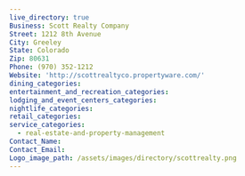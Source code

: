 ```yaml
---
live_directory: true
Business: Scott Realty Company
Street: 1212 8th Avenue
City: Greeley
State: Colorado
Zip: 80631
Phone: (970) 352-1212
Website: 'http://scottrealtyco.propertyware.com/'
dining_categories:
entertainment_and_recreation_categories:
lodging_and_event_centers_categories:
nightlife_categories:
retail_categories:
service_categories:
  - real-estate-and-property-management
Contact_Name:
Contact_Email:
Logo_image_path: /assets/images/directory/scottrealty.png
---
```



